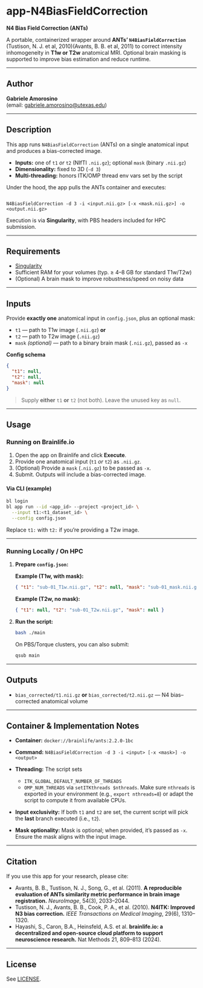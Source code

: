 # app-N4BiasFieldCorrection
**N4 Bias Field Correction (ANTs)**

A portable, containerized wrapper around **ANTs’ `N4BiasFieldCorrection`** (Tustison, N. J. et al, 2010)(Avants, B. B. et al, 2011) to correct intensity inhomogeneity in **T1w or T2w** anatomical MRI. Optional brain masking is supported to improve bias estimation and reduce runtime.

---

## Author

**Gabriele Amorosino**  
(email: [gabriele.amorosino@utexas.edu](mailto:gabriele.amorosino@utexas.edu))

---

## Description

This app runs `N4BiasFieldCorrection` (ANTs) on a single anatomical input and produces a bias-corrected image.  
- **Inputs:** one of `t1` *or* `t2` (NIfTI `.nii.gz`); optional `mask` (binary `.nii.gz`)  
- **Dimensionality:** fixed to 3D (`-d 3`)  
- **Multi-threading:** honors ITK/OMP thread env vars set by the script

Under the hood, the app pulls the ANTs container and executes:

```

N4BiasFieldCorrection -d 3 -i <input.nii.gz> [-x <mask.nii.gz>] -o <output.nii.gz>

````

Execution is via **Singularity**, with PBS headers included for HPC submission.

---

## Requirements

- [Singularity](https://sylabs.io/guides/latest/user-guide/)
- Sufficient RAM for your volumes (typ. ≥ 4–8 GB for standard T1w/T2w)
- (Optional) A brain mask to improve robustness/speed on noisy data

---

## Inputs

Provide **exactly one** anatomical input in `config.json`, plus an optional mask:

- `t1` — path to T1w image (`.nii.gz`) **or**
- `t2` — path to T2w image (`.nii.gz`)
- `mask` *(optional)* — path to a binary brain mask (`.nii.gz`), passed as `-x`

**Config schema**

```json
{
  "t1": null,
  "t2": null,
  "mask": null
}
````

> Supply **either** `t1` **or** `t2` (not both). Leave the unused key as `null`.

---

## Usage

### Running on Brainlife.io

1. Open the app on Brainlife and click **Execute**.
2. Provide one anatomical input (`t1` *or* `t2`) as `.nii.gz`.
3. (Optional) Provide a `mask` (`.nii.gz`) to be passed as `-x`.
4. Submit. Outputs will include a bias-corrected image.

#### Via CLI (example)

```bash
bl login
bl app run --id <app_id> --project <project_id> \
  --input t1:<t1_dataset_id> \
  --config config.json
```

Replace `t1:` with `t2:` if you’re providing a T2w image.

---

### Running Locally / On HPC

1. **Prepare `config.json`:**

   **Example (T1w, with mask):**

   ```json
   { "t1": "sub-01_T1w.nii.gz", "t2": null, "mask": "sub-01_mask.nii.gz" }
   ```

   **Example (T2w, no mask):**

   ```json
   { "t1": null, "t2": "sub-01_T2w.nii.gz", "mask": null }
   ```

2. **Run the script:**

   ```bash
   bash ./main
   ```

   On PBS/Torque clusters, you can also submit:

   ```bash
   qsub main
   ```

---

## Outputs

* `bias_corrected/t1.nii.gz` **or** `bias_corrected/t2.nii.gz` — N4 bias–corrected anatomical volume

---

## Container & Implementation Notes

* **Container:** `docker://brainlife/ants:2.2.0-1bc`
* **Command:** `N4BiasFieldCorrection -d 3 -i <input> [-x <mask>] -o <output>`
* **Threading:** The script sets

  * `ITK_GLOBAL_DEFAULT_NUMBER_OF_THREADS`
  * `OMP_NUM_THREADS`
    via `setITKthreads $nthreads`. Make sure `nthreads` is exported in your environment (e.g., `export nthreads=8`) or adapt the script to compute it from available CPUs.

* **Input exclusivity:** If both `t1` and `t2` are set, the current script will pick the **last** branch executed (i.e., `t2`). 
* **Mask optionality:** Mask is optional; when provided, it’s passed as `-x`. Ensure the mask aligns with the input image.

---

## Citation

If you use this app for your research, please cite:

* Avants, B. B., Tustison, N. J., Song, G., et al. (2011). **A reproducible evaluation of ANTs similarity metric performance in brain image registration.** *NeuroImage*, 54(3), 2033–2044.
* Tustison, N. J., Avants, B. B., Cook, P. A., et al. (2010). **N4ITK: Improved N3 bias correction.** *IEEE Transactions on Medical Imaging*, 29(6), 1310–1320.
* Hayashi, S., Caron, B.A., Heinsfeld, A.S. et al. **brainlife.io: a decentralized and open-source cloud platform to support neuroscience research.** Nat Methods 21, 809–813 (2024).

---

## License

See [LICENSE](LICENSE).

```
